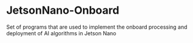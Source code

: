 # JetsonNano-Onboard
Set of programs that are used to implement the onboard processing and deployment of AI algorithms in Jetson Nano

